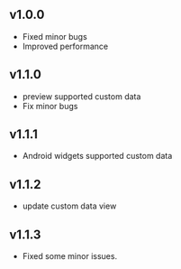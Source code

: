 ## v1.0.0
- Fixed minor bugs
- Improved performance

## v1.1.0
- preview supported custom data
- Fix minor bugs

## v1.1.1
- Android widgets supported custom data

## v1.1.2
- update custom data view

## v1.1.3
- Fixed some minor issues.